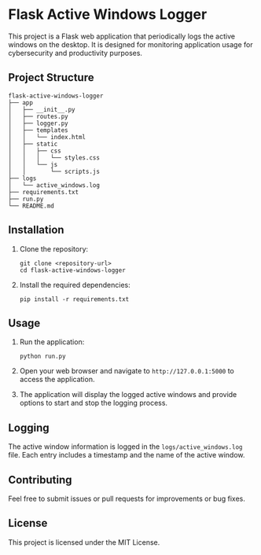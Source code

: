 # Flask Active Windows Logger

This project is a Flask web application that periodically logs the active windows on the desktop. It is designed for monitoring application usage for cybersecurity and productivity purposes.

## Project Structure

```
flask-active-windows-logger
├── app
│   ├── __init__.py
│   ├── routes.py
│   ├── logger.py
│   ├── templates
│   │   └── index.html
│   ├── static
│   │   ├── css
│   │   │   └── styles.css
│   │   └── js
│   │       └── scripts.js
├── logs
│   └── active_windows.log
├── requirements.txt
├── run.py
└── README.md
```

## Installation

1. Clone the repository:
   ```
   git clone <repository-url>
   cd flask-active-windows-logger
   ```

2. Install the required dependencies:
   ```
   pip install -r requirements.txt
   ```

## Usage

1. Run the application:
   ```
   python run.py
   ```

2. Open your web browser and navigate to `http://127.0.0.1:5000` to access the application.

3. The application will display the logged active windows and provide options to start and stop the logging process.

## Logging

The active window information is logged in the `logs/active_windows.log` file. Each entry includes a timestamp and the name of the active window.

## Contributing

Feel free to submit issues or pull requests for improvements or bug fixes.

## License

This project is licensed under the MIT License.